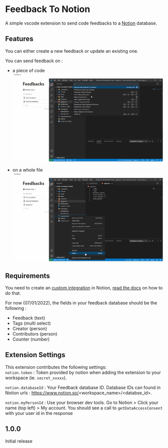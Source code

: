 # Feedback To Notion

A simple vscode extension to send code feedbacks to a [Notion](https://www.notion.so/) database.

## Features
You can either create a new feedback or update an existing one.

You can send feedback on :
- a piece of code
![Selection Demo](.readme/select.gif)

- on a whole file
![File Demo](.readme/file.gif)

## Requirements
You need to create an [custom integration](https://www.notion.so/my-integrations) in Notion, [read the docs](https://www.notion.so/help/add-and-manage-integrations-with-the-api) on how to do that.

For now (07/01/2022), the fields in your feedback database should be the following : 
- Feedback (text)
- Tags (multi select)
- Creator (person)
- Contributors (person)
- Counter (number)

## Extension Settings

This extension contributes the following settings:  
`notion.token` : Token provided by notion when adding the extension to your workspace (ie. `secret_xxxxx`).

`notion.databaseId` : Your Feedback database ID. Database IDs can found in Notion urls : https://www.notion.so/<workspace_name>/<databse_id>.

`notion.myPersonId` :  Use your browser dev tools. Go to Notion > Click your name (top left) > My account. You should see a call to `getDataAccessConsent` with your user id in the response


## 1.0.0

Initial release
